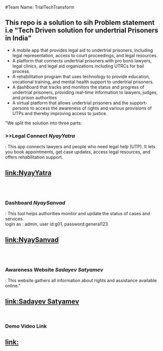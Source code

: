 #Team Name: TrialTechTransform 

<h2> This repo is a solution to sih Problem statement i.e "Tech Driven solution for undertrial Prisoners in India"</h2>
<ul>
  <li>A mobile app that provides legal aid to undertrial prisoners, including legal representation, access to court proceedings, and legal resources. </li> 
<li>A platform that connects undertrial prisoners with pro bono lawyers, legal clinics, and legal aid organizations including UTRCs for bail process.</li> 
<li>A rehabilitation program that uses technology to provide education, vocational training, and mental health support to undertrial prisoners.</li> 
<li>A dashboard that tracks and monitors the status and progress of undertrial prisoners, providing real-time information to lawyers, judges, and prison authorities</li> 
<li>A virtual platform that allows undertrial prisoners and the support-persons to access the awareness of rights and various provisions of UTPs and thereby improving access to justice. 
</li>
</ul>

<p>"We split the solution into three parts:
<br>
<h3>>>Legal Connect </bApp<b> <i>NyayYatra</i></h3>: This app connects lawyers and people who need legal help (UTP). It lets you book appointments, get case updates, access legal resources, and offers rehabilitation support.
<h2><a href="https://drive.google.com/drive/folders/1VpJpV-G6gJN_Jnpiqk-yxXbNtMsWcJx5?usp=drive_link">link:NyayYatra</a></h2>
<br>
<br>
<h3>Dashboard <i>NyaySanvad</i></h3>: This tool helps authorities monitor and update the status of cases and services.
<div>
login as :
admin, 
user id:g01, 
password:general123
</div>
<h2><a href="https://nyaysanvad.netlify.app/">link:NyaySanvad</a></h2>
<br>
<br>
<h3>Awareness Website<i> Sadayev Satyamev</i> </h3> : This website gathers all information about rights and assistance available online."
<h2><a href="https://creative-pudding-8f2c6e.netlify.app/">link:Sadayev Satyamev</a></h2>
</p>
<br>
<h3>Demo Video Link</h3>
<h2><a href="">link:</a></h2>
